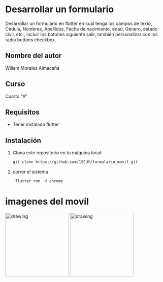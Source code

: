 # Desarrollar un formulario
Desarrollar un formulario en flutter en cual tenga los campos de texto, Cédula, Nombres, Apellidos, Fecha de nacimiento, edad, Género, estado civil, etc., incluir los botones siguiente salir, también personalizar con los radio buttons checkbox. 
## Nombre del autor

Wiliam Morales Aimacaña

## Curso
Cuarto "A"

## Requisitos

- Tener instalado flutter

## Instalación

1. Clona este repositorio en tu máquina local:

   ```bash
   git clone https://github.com/12CUY/formulario_movil.git

2. correr el sistema

   ```bash
    flutter run -d chrome

# imagenes del movil

<img src="/img/data1.jpeg" alt="drawing" width="200"/>
<img src="/img/data2.jpeg" alt="drawing" width="200"/>